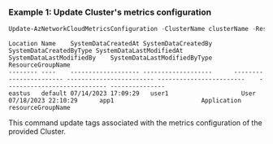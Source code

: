 ### Example 1: Update Cluster's metrics configuration
```powershell
Update-AzNetworkCloudMetricsConfiguration -ClusterName clusterName -ResourceGroupName resourceGroupName -Name metricsConfigName -CollectionInterval 10 -EnabledMetric @("metric1", "metric2") -Tag @{tag1="tag1"}
```

```output
Location Name    SystemDataCreatedAt SystemDataCreatedBy      SystemDataCreatedByType SystemDataLastModifiedAt SystemDataLastModifiedBy    SystemDataLastModifiedByType ResourceGroupName
-------- ----    ------------------- -------------------      ----------------------- ------------------------ ------------------------    ---------------------------- ---------------
eastus   default 07/14/2023 17:09:29   user1                    User                    07/18/2023 22:10:29      app1                        Application                  resourceGroupName
```

This command update tags associated with the metrics configuration of the provided Cluster.
